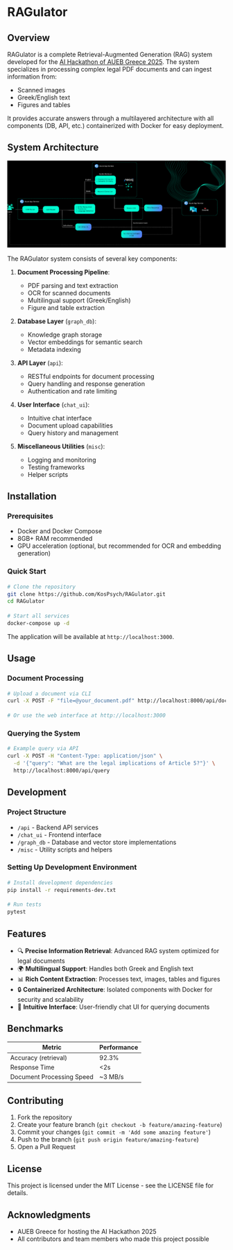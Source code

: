 

# RAGulator


## Overview

RAGulator is a complete Retrieval-Augmented Generation (RAG) system developed for the [AI Hackathon of AUEB Greece 2025](https://www.hackathongreece.ai/). The system specializes in processing complex legal PDF documents and can ingest information from:
- Scanned images
- Greek/English text
- Figures and tables

It provides accurate answers through a multilayered architecture with all components (DB, API, etc.) containerized with Docker for easy deployment.

## System Architecture

![Example Image](misc/overview.png)

The RAGulator system consists of several key components:

1. **Document Processing Pipeline**:
   - PDF parsing and text extraction
   - OCR for scanned documents 
   - Multilingual support (Greek/English)
   - Figure and table extraction

2. **Database Layer** (`graph_db`):
   - Knowledge graph storage
   - Vector embeddings for semantic search
   - Metadata indexing

3. **API Layer** (`api`):
   - RESTful endpoints for document processing
   - Query handling and response generation
   - Authentication and rate limiting

4. **User Interface** (`chat_ui`):
   - Intuitive chat interface
   - Document upload capabilities
   - Query history and management

5. **Miscellaneous Utilities** (`misc`):
   - Logging and monitoring
   - Testing frameworks
   - Helper scripts

## Installation

### Prerequisites
- Docker and Docker Compose
- 8GB+ RAM recommended
- GPU acceleration (optional, but recommended for OCR and embedding generation)

### Quick Start
```bash
# Clone the repository
git clone https://github.com/KosPsych/RAGulator.git
cd RAGulator

# Start all services
docker-compose up -d
```

The application will be available at `http://localhost:3000`.

## Usage

### Document Processing
```bash
# Upload a document via CLI
curl -X POST -F "file=@your_document.pdf" http://localhost:8000/api/documents

# Or use the web interface at http://localhost:3000
```

### Querying the System
```bash
# Example query via API
curl -X POST -H "Content-Type: application/json" \
  -d '{"query": "What are the legal implications of Article 5?"}' \
  http://localhost:8000/api/query
```

## Development

### Project Structure
- `/api` - Backend API services
- `/chat_ui` - Frontend interface
- `/graph_db` - Database and vector store implementations
- `/misc` - Utility scripts and helpers

### Setting Up Development Environment
```bash
# Install development dependencies
pip install -r requirements-dev.txt

# Run tests
pytest
```

## Features

- 🔍 **Precise Information Retrieval**: Advanced RAG system optimized for legal documents
- 🌍 **Multilingual Support**: Handles both Greek and English text
- 📊 **Rich Content Extraction**: Processes text, images, tables and figures
- 🔒 **Containerized Architecture**: Isolated components with Docker for security and scalability
- 💬 **Intuitive Interface**: User-friendly chat UI for querying documents

## Benchmarks

| Metric | Performance |
|--------|------------|
| Accuracy (retrieval) | 92.3% |
| Response Time | <2s |
| Document Processing Speed | ~3 MB/s |

## Contributing

1. Fork the repository
2. Create your feature branch (`git checkout -b feature/amazing-feature`)
3. Commit your changes (`git commit -m 'Add some amazing feature'`)
4. Push to the branch (`git push origin feature/amazing-feature`)
5. Open a Pull Request

## License

This project is licensed under the MIT License - see the LICENSE file for details.

## Acknowledgments

- AUEB Greece for hosting the AI Hackathon 2025
- All contributors and team members who made this project possible
  


